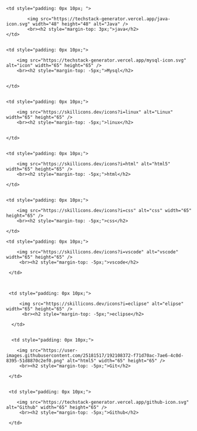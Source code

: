 
<div style="margin:auto;">
<table>

<tr>

    <td style="padding: 0px 10px; ">

            <img src="https://techstack-generator.vercel.app/java-icon.svg" width="48" height="48" alt="Java" />
            <br><h2 style="margin-top: 3px;">java</h2>
    </td>


    <td style="padding: 0px 10px;">

        <img src="https://techstack-generator.vercel.app/mysql-icon.svg" alt="icon" width="65" height="65" />
        <br><h2 style="margin-top: -5px;">Mysql</h2>


    </td>


    <td style="padding: 0px 10px;">

        <img src="https://skillicons.dev/icons?i=linux" alt="Linux" width="65" height="65" />
        <br><h2 style="margin-top: -5px;">linux</h2>


    </td>


    <td style="padding: 0px 10px;">

        <img src="https://skillicons.dev/icons?i=html" alt="html5" width="65" height="65" />
        <br><h2 style="margin-top: -5px;">html</h2>

    </td>


    <td style="padding: 0px 10px;">

        <img src="https://skillicons.dev/icons?i=css" alt="css" width="65" height="65" />
        <br><h2 style="margin-top: -5px;">css</h2>

    </td>


</tr>

<tr>

    <td style="padding: 0px 10px;">
     
        <img src="https://skillicons.dev/icons?i=vscode" alt="vscode" width="65" height="65" />
         <br><h2 style="margin-top: -5px;">vscode</h2>
 
     </td>
 
 
 
     <td style="padding: 0px 10px;">
      
         <img src="https://skillicons.dev/icons?i=eclipse" alt="elipse" width="65" height="65" />
          <br><h2 style="margin-top: -5px;">eclipse</h2>
  
      </td>
 

      <td style="padding: 0px 10px;">
      
        <img src="https://user-images.githubusercontent.com/25181517/192108372-f71d70ac-7ae6-4c0d-8395-51d8870c2ef0.png" alt="html5" width="65" height="65" />
         <br><h2 style="margin-top: -5px;">Git</h2>
 
     </td>


     <td style="padding: 0px 10px;">
      
        <img src="https://techstack-generator.vercel.app/github-icon.svg" alt="Github" width="65" height="65" />
         <br><h2 style="margin-top: -5px;">Github</h2>
 
     </td>


</tr>

</div>






